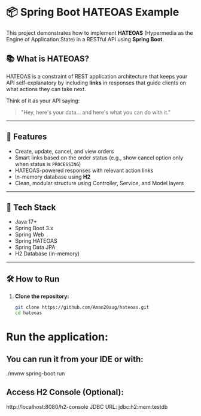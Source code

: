 # 📦 Spring Boot HATEOAS Example

This project demonstrates how to implement **HATEOAS** (Hypermedia as the Engine of Application State) in a RESTful API using **Spring Boot**.

## 📚 What is HATEOAS?

HATEOAS is a constraint of REST application architecture that keeps your API self-explanatory by including **links** in responses that guide clients on what actions they can take next.

Think of it as your API saying:  
> "Hey, here's your data... and here's what you can do with it."

---

## 🚀 Features

- Create, update, cancel, and view orders
- Smart links based on the order status (e.g., show cancel option only when status is `PROCESSING`)
- HATEOAS-powered responses with relevant action links
- In-memory database using **H2**
- Clean, modular structure using Controller, Service, and Model layers

---

## 🔧 Tech Stack

- Java 17+
- Spring Boot 3.x
- Spring Web
- Spring HATEOAS
- Spring Data JPA
- H2 Database (in-memory)

---

## 🛠️ How to Run

1. **Clone the repository:**

   ```bash
   git clone https://github.com/Aman20aug/hateoas.git
   cd hateoas

# Run the application:

## You can run it from your IDE or with:
./mvnw spring-boot:run

## Access H2 Console (Optional):
http://localhost:8080/h2-console
JDBC URL: jdbc:h2:mem:testdb
